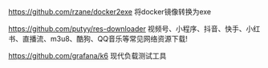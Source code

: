 

https://github.com/rzane/docker2exe 将docker镜像转换为exe

https://github.com/putyy/res-downloader 视频号、小程序、抖音、快手、小红书、直播流、m3u8、酷狗、QQ音乐等常见网络资源下载!

https://github.com/grafana/k6 现代负载测试工具